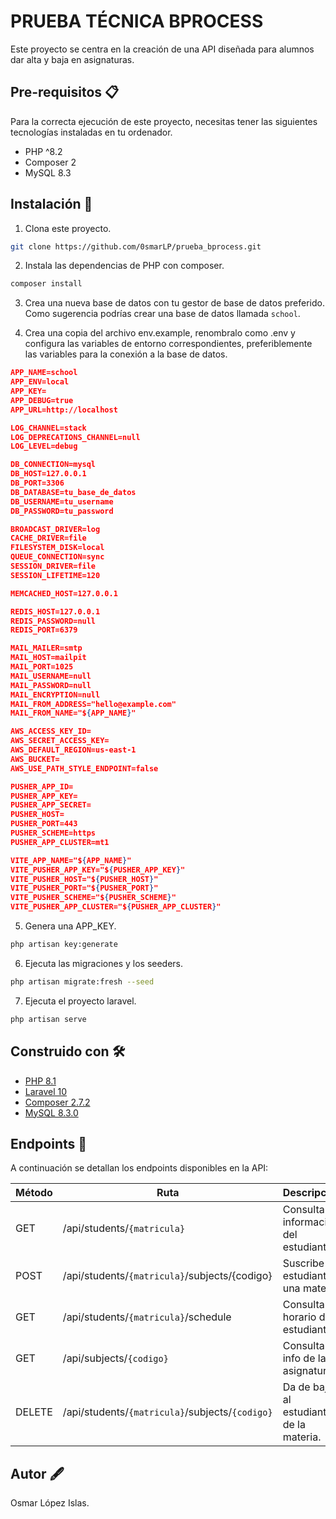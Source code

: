 
# PRUEBA TÉCNICA BPROCESS

Este proyecto se centra en la creación de una API diseñada para alumnos dar alta y baja en asignaturas.
## Pre-requisitos 📋

Para la correcta ejecución de este proyecto, necesitas tener las siguientes tecnologías instaladas en tu ordenador.
* PHP ^8.2
* Composer 2
* MySQL 8.3

## Instalación 🔧

1. Clona este proyecto.
```bash
git clone https://github.com/0smarLP/prueba_bprocess.git
```

2. Instala las dependencias de PHP con composer.
```bash
composer install
```

3. Crea una nueva base de datos con tu gestor de base de datos preferido. Como sugerencia podrías crear una base de datos llamada `school`.

4. Crea una copia del archivo env.example, renombralo como .env y configura las variables de entorno correspondientes, preferiblemente las variables para la conexión a la base de datos.
```json
APP_NAME=school
APP_ENV=local
APP_KEY=
APP_DEBUG=true
APP_URL=http://localhost

LOG_CHANNEL=stack
LOG_DEPRECATIONS_CHANNEL=null
LOG_LEVEL=debug

DB_CONNECTION=mysql
DB_HOST=127.0.0.1
DB_PORT=3306
DB_DATABASE=tu_base_de_datos
DB_USERNAME=tu_username
DB_PASSWORD=tu_password

BROADCAST_DRIVER=log
CACHE_DRIVER=file
FILESYSTEM_DISK=local
QUEUE_CONNECTION=sync
SESSION_DRIVER=file
SESSION_LIFETIME=120

MEMCACHED_HOST=127.0.0.1

REDIS_HOST=127.0.0.1
REDIS_PASSWORD=null
REDIS_PORT=6379

MAIL_MAILER=smtp
MAIL_HOST=mailpit
MAIL_PORT=1025
MAIL_USERNAME=null
MAIL_PASSWORD=null
MAIL_ENCRYPTION=null
MAIL_FROM_ADDRESS="hello@example.com"
MAIL_FROM_NAME="${APP_NAME}"

AWS_ACCESS_KEY_ID=
AWS_SECRET_ACCESS_KEY=
AWS_DEFAULT_REGION=us-east-1
AWS_BUCKET=
AWS_USE_PATH_STYLE_ENDPOINT=false

PUSHER_APP_ID=
PUSHER_APP_KEY=
PUSHER_APP_SECRET=
PUSHER_HOST=
PUSHER_PORT=443
PUSHER_SCHEME=https
PUSHER_APP_CLUSTER=mt1

VITE_APP_NAME="${APP_NAME}"
VITE_PUSHER_APP_KEY="${PUSHER_APP_KEY}"
VITE_PUSHER_HOST="${PUSHER_HOST}"
VITE_PUSHER_PORT="${PUSHER_PORT}"
VITE_PUSHER_SCHEME="${PUSHER_SCHEME}"
VITE_PUSHER_APP_CLUSTER="${PUSHER_APP_CLUSTER}"
```

5. Genera una APP_KEY.
```bash
php artisan key:generate
```

6. Ejecuta las migraciones y los seeders.
```bash
php artisan migrate:fresh --seed
```

7. Ejecuta el proyecto laravel.
```bash
php artisan serve
```

## Construido con 🛠️

- [PHP 8.1](https://www.php.net/releases/8.2/es.php)
- [Laravel 10](https://laravel.com/docs/10.x)
- [Composer 2.7.2](https://getcomposer.org/)
- [MySQL 8.3.0](https://dev.mysql.com/downloads/mysql/)


## Endpoints 🔗

A continuación se detallan los endpoints disponibles en la API:

| Método | Ruta                                            | Descripción                             |
| ------ | ----------------------------------------------- | --------------------------------------- |
| GET    | /api/students/`{matricula}`                     | Consulta la información del estudiante. |
| POST   | /api/students/`{matricula}`/subjects/{codigo}   | Suscribe al estudiante a una materia.   |
| GET    | /api/students/`{matricula}`/schedule            | Consulta el horario del estudiante.     |
| GET    | /api/subjects/`{codigo}`                        | Consulta la info de la asignatura.      |
| DELETE | /api/students/`{matricula}`/subjects/`{codigo}` | Da de baja al estudiante de la materia. |


## Autor 🖋️

Osmar López Islas.

